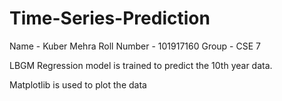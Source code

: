# Time-Series-Prediction

Name - Kuber Mehra
Roll Number - 101917160
Group - CSE 7

LBGM Regression model is trained to predict the 10th year data.

Matplotlib is used to plot the data

